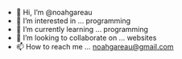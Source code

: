 - 👋 Hi, I’m @noahgareau
- 👀 I’m interested in ... programming
- 🌱 I’m currently learning ... programming
- 💞️ I’m looking to collaborate on ... websites
- 📫 How to reach me ... noahgareau@gmail.com

<!---
noahgareau/noahgareau is a ✨ special ✨ repository because its `README.md` (this file) appears on your GitHub profile.
You can click the Preview link to take a look at your changes.
--->
